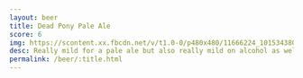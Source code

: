 ```yaml
---
layout: beer
title: Dead Pony Pale Ale
score: 6
img: https://scontent.xx.fbcdn.net/v/t1.0-0/p480x480/11666224_10153438038048745_8968016209259531630_n.jpg?oh=e34aaf65c75634afa4b65b5df04bc5ce&oe=58929E42
desc: Really mild for a pale ale but also really mild on alcohol as well. Guess it would be good if you’re just getting into beer
permalink: /beer/:title.html
---
```

